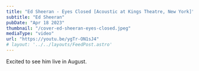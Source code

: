 ```yaml
---
title: "Ed Sheeran - Eyes Closed [Acoustic at Kings Theatre, New York]"
subtitle: "Ed Sheeran"
pubDate: "Apr 18 2023"
thumbnail: "/cover-ed-sheeran-eyes-closed.jpeg"
mediaType: "video"
url: "https://youtu.be/ygTr-ON1sJ4"
# layout: '../../layouts/FeedPost.astro'
---
```

Excited to see him live in August.